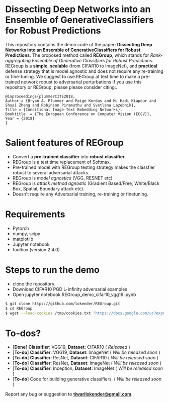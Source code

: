 # Dissecting Deep Networks into an Ensemble of GenerativeClassifiers for Robust Predictions
This repository contains the demo code of the paper: **Dissecting Deep Networks into an Ensemble of GenerativeClassifiers for Robust Predictions**. The proposed method called **REGroup**, which stands for *Rank-aggregating Ensemble of Generative Classifiers for Robust Predictions*. REGroup is a **simple**, **scalable** (from CIFAR10 to ImageNet),  and **practical**  defense strategy that is model agnostic and does not require any re-training or fine-tuning. We suggest to use REGroup at test time to make a pre-trained network robust to adversarial perturbations
If you use this repository or REGroup, please please consider citing:.

    @inproceedings{plummerCITE2018,
	Author = {Bryan A. Plummer and Paige Kordas and M. Hadi Kiapour and Shuai Zheng and Robinson Piramuthu and Svetlana Lazebnik},
	Title = {Conditional Image-Text Embedding Networks},
	Booktitle  = {The European Conference on Computer Vision (ECCV)},
	Year = {2018}
    }
# Salient features of REGroup
  - Convert a **pre-trained classifier** into **robust classifier**.
  - REGroup is a test time replacement of Softmax. 
  - Pre-trained model with REGroup testing strategy makes the classfier robust to several adversarial attacks.
  - REGroup is *model agnostics* (VGG, RESNET etc)
  - REGroup is *attack method agnostic* (Gradient Based/Free, White/Black Box, Spatial, Boundary attack etc).
  - Doesn't require any Adversarial training, re-training or finetuning.


# Requirements
  - Pytorch 
  - numpy, scipy 
  - matplotlib 
  - Jupyter notebook 
  - foolbox (version 2.4.0)
  


# Steps to run the demo
- clone the repository.
- Download CIFAR10 PGD L-infinity adversarial examples
- Open jupyter notebook REGroup_demo_cifar10_vgg19.ipynb

```sh
$ git clone https://github.com/lokender/REGroup.git
$ cd REGroup
$ wget --load-cookies /tmp/cookies.txt "https://docs.google.com/uc?export=download&confirm=$(wget --quiet --save-cookies /tmp/cookies.txt --keep-session-cookies --no-check-certificate 'https://docs.google.com/uc?export=download&id=1ylJctBJzh4ih-0zzD4ZLO2umh--QpX7u' -O- | sed -rn 's/.*confirm=([0-9A-Za-z_]+).*/\1\n/p')&id=1ylJctBJzh4ih-0zzD4ZLO2umh--QpX7u" -O cifar10_vgg19_pgd_examples.mat && rm -rf /tmp/cookies.txt
```

# To-dos?
  - [**Done**] **Classifier**: VGG19, **Dataset**: CIFAR10  ( *Released* )
  - [**To-do**] **Classifier**: VGG19, **Dataset**: ImageNet ( *Will be released soon* )
  - [**To-do**] **Classifier**: ResNet, **Dataset**: CIFAR10 ( *Will be released soon* )
  - [**To-do**]  **Classifier**: ResNet, **Dataset**: ImageNet ( *Will be released soon* )
  - [**To-do**] **Classifier**: Inception, **Dataset**: ImageNet ( *Will be released soon* )
  - [**To-do**] Code for building generative classifiers. ( *Will be released soon* )

Report any bug or suggestion to **tiwarilokender@gmail.com**.



